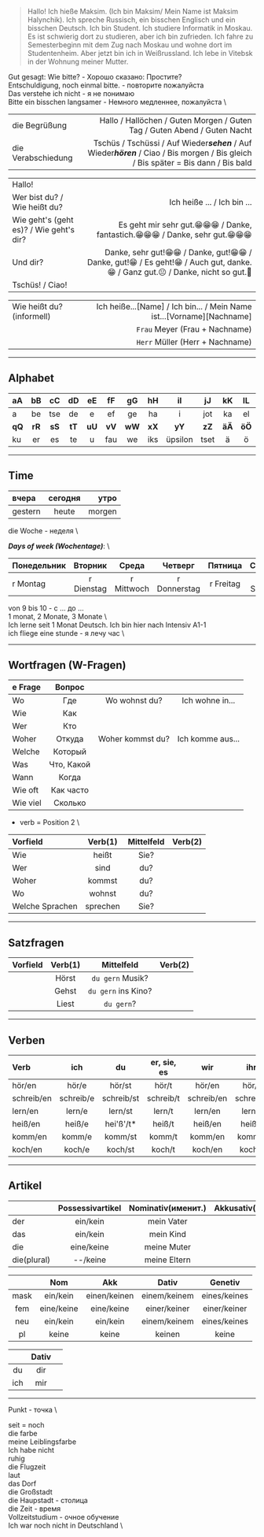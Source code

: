> Hallo! Ich hieße Maksim. (Ich bin Maksim/ Mein Name ist Maksim Halynchik). Ich spreche Russisch, ein bisschen Englisch und ein bisschen Deutsch. Ich bin Student. Ich studiere Informatik in Moskau. Es ist schwierig dort zu studieren, aber ich bin zufrieden. Ich fahre zu Semesterbeginn mit dem Zug nach Moskau und wohne dort im Studentenheim. Aber jetzt bin ich in Weißrussland. Ich lebe in Vitebsk in der Wohnung meiner Mutter.


Gut gesagt: Wie bitte? - Хорошо сказано: Простите? \
Entschuldigung, noch einmal bitte. - повторите пожалуйста \
Das verstehe ich nicht - я не понимаю \
Bitte ein bisschen langsamer - Немного медленнее, пожалуйста \

|                    |                                                                                                                                       |
| :----------------- | ------------------------------------------------------------------------------------------------------------------------------------: |
| die Begrüßung      | Hallo / Hallöchen / Guten Morgen / Guten Tag / Guten Abend / Guten Nacht                                                              |
| die Verabschiedung | Tschüs / Tschüssi / Auf Wieder***sehen*** / Auf Wieder***hören*** / Ciao / Bis morgen / Bis gleich / Bis später = Bis dann / Bis bald |

|                                         |                                                                                                                                                                                       |
| :-------------------------------------- | ------------------------------------------------------------------------------------------------------------------------------------------------------------------------------------: |
| Hallo!                                  |                                                                                                                                                                                       |
| Wer bist du? / Wie heißt du?            | Ich heiße ... / Ich bin ...                                                                                                                                                           |
| Wie geht's (geht es)? / Wie geht's dir? | Es geht mir sehr gut.&#128513;&#128513;&#128513; / Danke, fantastich.&#128513;&#128513;&#128513; / Danke, sehr gut.&#128513;&#128513;&#128513;                                                 |
| Und dir?                                | Danke, sehr gut!&#128513;&#128513; / Danke, gut!&#128513;&#128513; / Danke, gut!&#128513; / Es geht!&#128513; / Auch gut, danke.&#128513; / Ganz gut.&#128528; / Danke, nicht so gut.&#128577; |
| Tschüs! / Ciao!                         |                                                                                                                                                                                       |

|                              |                                                                       |
| :--------------------------- | --------------------------------------------------------------------: |
| Wie heißt du? (informell)    | Ich heiße...[Name] / Ich bin... / Mein Name ist...[Vorname][Nachname] |
|                              | `Frau` Meyer  (Frau + Nachname)                                        |
|                              | `Herr` Müller (Herr + Nachname)                                        |

<hr />

## Alphabet

| aA   | bB   | cC   | dD   | eE   | fF   | gG   | hH   | iI      | jJ   | kK   | lL   | mM   | nN     | oO  | pP  |
| :--- | :--: | :--: | :--: | :--: | :--: | :--: | :--: | :-----: | :--: | :--: | :--: | :--: | :----: | :-: | :-: |
| a    | be   | tse  | de   | e    | ef   | ge   | ha   | i       | jot  | ka   | el   | em   | en     | o   | pe  |
|**qQ**|**rR**|**sS**|**tT**|**uU**|**vV**|**wW**|**xX**|**yY**   |**zZ**|**äÄ**|**öÖ**|**üÜ**|**ß**   |
| ku   | er   | es   | te   | u    | fau  | we   | iks  | üpsilon | tset | ä    | ö    | ü    | estset |

<hr />

## Time

| вчера   | сегодня | утро   |
| :------ | :-----: | -----: |
| gestern | heute   | morgen |

die Woche - неделя \

***Days of week (Wochentage)***: \

| Понедельник | Вторник    | Среда      | Четверг      | Пятница   | Суббота   | Воскресенье |
| :---------- | :--------: |:---------: | :----------: | :-------: |:--------: | ----------: |
| r Montag    | r Dienstag | r Mittwoch | r Donnerstag | r Freitag | r Samstag | r Sonntag   |

von 9 bis 10 - с ... до ... \
1 monat, 2 Monate, 3 Monate \ 
 \
Ich lerne seit 1 Monat Deutsch. Ich bin hier nach Intensiv A1-1 \
ich fliege eine stunde - я лечу час \

<hr />

## Wortfragen (W-Fragen)

| e Frage  | Вопрос     |                  |                  |
| :------- | :---------: | :--------------: | :--------------: |
| Wo       | Где        | Wo wohnst du?    | Ich wohne in...  |
| Wie      | Как        |
| Wer      | Кто        |
| Woher    | Откуда     | Woher kommst du? | Ich komme aus... |
| Welche   | Который    |
| Was      | Что, Какой |
| Wann     | Когда      |
| Wie oft  | Как часто  |
| Wie viel | Сколько    |

- verb = Position 2 \

| Vorfield        | Verb(1)  | Mittelfeld | Verb(2) |
| :-------------- | :------: | :--------: | ------: |
| Wie             | heißt    | Sie?       |
| Wer             | sind     | du?        |
| Woher           | kommst   | du?        |
| Wo              | wohnst   | du?        |
| Welche Sprachen | sprechen | Sie?       |

<hr />

## Satzfragen

| Vorfield        | Verb(1)  | Mittelfeld         | Verb(2) |
| :-------------- | :------: | :----------------: | ------: |
|                 | Hörst    | `du gern` Musik?    |
|                 | Gehst    | `du gern` ins Kino? |
|                 | Liest    | `du gern`?          |


<hr />

## Verben

| Verb      | ich       | du         | er, sie, es | wir        | ihr       | Sie        | 
| :-------- | :-------: | :--------: | :---------: | :--------: | :-------: | ---------: |
| hör/en    | hör/e     | hör/st     | hör/t       | hör/en     | hör/t     | hör/en     |
| schreib/en| schreib/e | schreib/st | schreib/t   | schreib/en | schreib/t | schreib/en |
| lern/en   | lern/e    | lern/st    | lern/t      | lern/en    | lern/t    | lern/en    |
| heiß/en   | heiß/e    | hei'ß'/t*  | heiß/t      | heiß/en    | heiß/t    | heiß/en    |
| komm/en   | komm/e    | komm/st    | komm/t      | komm/en    | komm/t    | komm/en    |
| koch/en   | koch/e    | koch/st    | koch/t      | koch/en    | koch/t    | koch/en    |

<hr />

## Artikel

|             | Possessivartikel | Nominativ(именит.) | Akkusativ(винительный) |
| :---------- | :--------------: | :----------------: | ---------------------: |
| der         | ein/kein         | mein Vater         | meinen Vater           |
| das         | ein/kein         | mein Kind          | mein Kind              |
| die         | eine/keine       | meine Muter        | meine Mutter           |
| die(plural) | --/keine         | meine Eltern       | meine Eltern           |

|      | Nom        | Akk          | Dativ        | Genetiv      |
| :--: | :--------: | :----------: | :----------: | :----------: |
| mask | ein/kein   | einen/keinen | einem/keinem | eines/keines |
| fem  | eine/keine | eine/keine   | einer/keiner | einer/keiner |
| neu  | ein/kein   | ein/kein     | einem/keinem | eines/keines |
|pl    | keine      | keine        | keinen       | keine        |


|     | Dativ |     |
| :-: | :---: | :-: |
| du  | dir   |     |
| ich | mir   |     |

<hr />

Punkt - точка \

seit = noch \
die farbe \
meine Leiblingsfarbe \
Ich habe nicht \
ruhig \
die Flugzeit \
laut \
das Dorf \
die Großstadt \
die Haupstadt - столица \
die Zeit - время \
Vollzeitstudium - очное обучение \
Ich war noch nicht in Deutschland \

